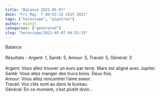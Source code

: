 ```yaml
---
title: "Balance 2021-05-07"
date: "Fri May  7 04:55:15 CEST 2021"
tags: ["horoscope", "pipotron"]
author: m1ch3l
categories: ["generated"]
slug: "horoscope/2021-05-07-04:55:15"
---
```


Balance<br>
<br>
Résultats - Argent: 1, Santé: 5, Amour: 5, Travail: 5, Général: 3<br>
<br>
Argent:  Vous allez trouver un euro par terre. Mars est aligné avec Jupiter.<br>
Santé:   Vous allez manger des trucs bons. Deux fois.<br>
Amour:   Vous allez rencontrer l’ame soeur. <br>
Travail: Vos clés sont au dans le bureau. <br>
Général: En ce moment, c’est plutôt divin...<br>
